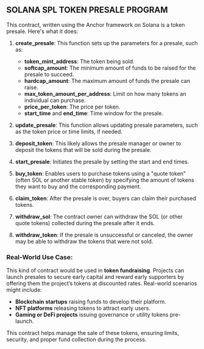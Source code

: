 ## SOLANA SPL TOKEN PRESALE PROGRAM

This contract, written using the Anchor framework on Solana is a token presale. Here's what it does:

1. **create_presale**: This function sets up the parameters for a presale, such as:

   - **token_mint_address**: The token being sold.
   - **softcap_amount**: The minimum amount of funds to be raised for the presale to succeed.
   - **hardcap_amount**: The maximum amount of funds the presale can raise.
   - **max_token_amount_per_address**: Limit on how many tokens an individual can purchase.
   - **price_per_token**: The price per token.
   - **start_time** and **end_time**: Time window for the presale.

2. **update_presale**: This function allows updating presale parameters, such as the token price or time limits, if needed.

3. **deposit_token**: This likely allows the presale manager or owner to deposit the tokens that will be sold during the presale.

4. **start_presale**: Initiates the presale by setting the start and end times.

5. **buy_token**: Enables users to purchase tokens using a "quote token" (often SOL or another stable token) by specifying the amount of tokens they want to buy and the corresponding payment.

6. **claim_token**: After the presale is over, buyers can claim their purchased tokens.

7. **withdraw_sol**: The contract owner can withdraw the SOL (or other quote tokens) collected during the presale after it ends.

8. **withdraw_token**: If the presale is unsuccessful or canceled, the owner may be able to withdraw the tokens that were not sold.

### Real-World Use Case:

This kind of contract would be used in **token fundraising**. Projects can launch presales to secure early capital and reward early supporters by offering them the project’s tokens at discounted rates. Real-world scenarios might include:

- **Blockchain startups** raising funds to develop their platform.
- **NFT platforms** releasing tokens to attract early users.
- **Gaming or DeFi projects** issuing governance or utility tokens pre-launch.

This contract helps manage the sale of these tokens, ensuring limits, security, and proper fund collection during the process.
